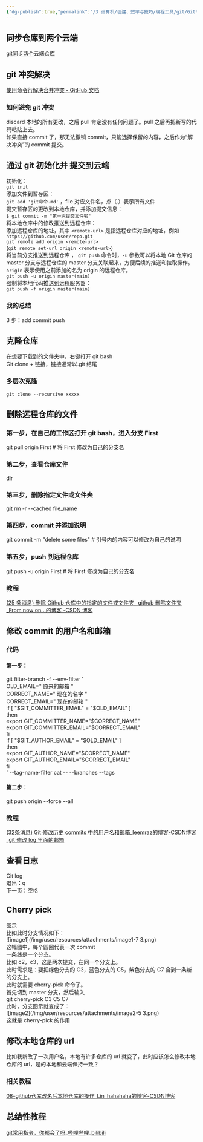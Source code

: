 ```yaml
---
{"dg-publish":true,"permalink":"/3 计算机/创建、效率与技巧/编程工具/git/Git命令操作/","title":"Git命令操作"}
---
```



## 同步仓库到两个云端
[git同步两个云端仓库](git进阶操作/git同步两个云端仓库.md)
## git 冲突解决
[使用命令行解决合并冲突 - GitHub 文档](https://docs.github.com/zh/pull-requests/collaborating-with-pull-requests/addressing-merge-conflicts/resolving-a-merge-conflict-using-the-command-line)
### 如何避免 git 冲突
discard 本地的所有更改，之后 pull 肯定没有任何问题了。pull 之后再把新写的代码粘贴上去。  
如果直接 commit 了，那无法撤销 commit，只能选择保留的内容，之后作为“解决冲突”的 commit 提交。

## 通过 git 初始化并 提交到云端
初始化：  
`git init`  
添加文件到暂存区：  
`git add 'git命令.md'` ，file 对应文件名，点（.）表示所有文件  
提交暂存区的更改到本地仓库，并添加提交信息：  
`$ git commit -m "第一次提交文件啦"`  
将本地仓库中的修改推送到远程仓库：  
添加远程仓库的地址，其中 `<remote-url>` 是指远程仓库对应的地址，例如 `https://github.com/user/repo.git`  
`git remote add origin <remote-url> `  
(`git remote set-url origin <remote-url>`)  
将当前分支推送到远程仓库 ， `git push` 命令时，`-u` 参数可以将本地 Git 仓库的 master 分支与远程仓库的 master 分支关联起来，方便后续的推送和拉取操作。`origin` 表示使用之前添加的名为 origin 的远程仓库。  
`git push -u origin master(main)`  
强制将本地代码推送到远程服务器：  
`git push -f origin master(main)`
### 我的总结
3 步：add commit push

## 克隆仓库
在想要下载到的文件夹中，右键打开 git bash  
Git clone + 链接，链接通常以.git 结尾
### 多层次克隆
`git clone --recursive xxxxx`

## 删除远程仓库的文件
### 第一步，在自己的工作区打开 git bash，进入分支 First
git pull origin First \# 将 First 修改为自己的分支名
### 第二步，查看仓库文件
dir
### 第三步，删除指定文件或文件夹
git rm -r --cached file_name
### 第四步，commit 并添加说明
git commit -m "delete some files" \# 引号内的内容可以修改为自己的说明
### 第五步，push 到远程仓库
git push -u origin First \# 将 First 修改为自己的分支名
### 教程
[(25 条消息) 删除 Github 仓库中的指定的文件或文件夹 \_github 删除文件夹 \_From now on...的博客 -CSDN 博客](https://blog.csdn.net/qq_44786250/article/details/126786727)

## 修改 commit 的用户名和邮箱
### 代码
#### 第一步：
git filter-branch -f --env-filter '  
OLD_EMAIL=" 原来的邮箱 "  
CORRECT_NAME=" 现在的名字 "  
CORRECT_EMAIL=" 现在的邮箱 "  
if \[ "\$GIT_COMMITTER_EMAIL" = "\$OLD_EMAIL" \]  
then  
export GIT_COMMITTER_NAME="\$CORRECT_NAME"  
export GIT_COMMITTER_EMAIL="\$CORRECT_EMAIL"  
fi  
if \[ "\$GIT_AUTHOR_EMAIL" = "\$OLD_EMAIL" \]  
then  
export GIT_AUTHOR_NAME="\$CORRECT_NAME"  
export GIT_AUTHOR_EMAIL="\$CORRECT_EMAIL"  
fi  
' --tag-name-filter cat -- --branches --tags
#### 第二步：
git push origin --force --all
### 教程
[(32条消息) Git 修改历史 commits 中的用户名和邮箱_leemraz的博客-CSDN博客_git 修改 log 里面的邮箱](https://blog.csdn.net/Tmraz/article/details/120529166)

## 查看日志
Git log  
退出：q  
下一页：空格

## Cherry pick
图示  
比如此时分支情况如下：  
![image1](/img/user/resources/attachments/image1-7 3.png)  
这幅图中，每个圆圈代表一次 commit  
一条线是一个分支。  
比如 c2，c3，这是两次提交，在同一个分支上。  
此时需求是：要把绿色分支的 C3，蓝色分支的 C5，紫色分支的 C7 合到一条新的分支上。  
此时就需要 cherry-pick 命令了。  
首先切到 master 分支，然后输入  
git cherry-pick C3 C5 C7  
此时，分支图示就变成了：  
![image2](/img/user/resources/attachments/image2-5 3.png)  
这就是 cherry-pick 的作用

## 修改本地仓库的 url
比如我新改了一次用户名，本地有许多仓库的 url 就变了，此时应该怎么修改本地仓库的 url，是的本地和云端保持一致？
### 相关教程
[08-github仓库改名后本地仓库的操作\_Lin\_hahahaha的博客-CSDN博客](https://blog.csdn.net/Lin_hahahaha/article/details/120600570)

## 总结性教程
[git常用指令，你都会了吗\_哔哩哔哩\_bilibili](https://www.bilibili.com/video/BV1Q94y1r7xH/?buvid=XY630CE669F34078F341989B1EE06E60B0127&is_story_h5=false&mid=g8UDjEqHIS5oCexxb9oAEQ%3D%3D&p=1&plat_id=116&share_from=ugc&share_medium=android&share_plat=android&share_session_id=7b6c6a8d-9881-4c47-80f0-12b53f22fc32&share_source=COPY&share_tag=s_i&timestamp=1692892266&unique_k=3KK8XkR&up_id=1177197158&vd_source=20cb3e7c6ad3d64f0eb2d763ff005080)